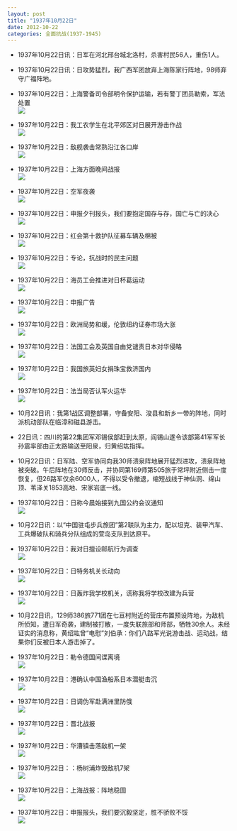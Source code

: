 ```yaml
---
layout: post
title: "1937年10月22日"
date: 2012-10-22
categories: 全面抗战(1937-1945)
---
```


<meta name="referrer" content="no-referrer" />

- 1937年10月22日讯：日军在河北邢台城北洛村，杀害村民56人，重伤1人。 

- 1937年10月22日讯：日攻势猛烈，我广西军团放弃上海陈家行阵地，98师弃守广福阵地。 

- 1937年10月22日：上海警备司令部明令保护运输，若有警丁团员勒索，军法处置 <br/><img src="https://ww4.sinaimg.cn/large/aca367d8jw1dy498z2asij.jpg" />

- 1937年10月22日：我工农学生在北平郊区对日展开游击作战 <br/><img src="https://ww2.sinaimg.cn/large/aca367d8jw1dy48e594pzj.jpg" />

- 1937年10月22日：敌舰袭击常熟沿江各口岸 <br/><img src="https://ww3.sinaimg.cn/large/aca367d8jw1dy47im713yj.jpg" />

- 1937年10月22日：上海方面晚间战报 <br/><img src="https://ww1.sinaimg.cn/large/aca367d8jw1dy46nlm7hhj.jpg" />

- 1937年10月22日：空军夜袭 <br/><img src="https://ww4.sinaimg.cn/large/aca367d8jw1dy45s5z1pcj.jpg" />

- 1937年10月22日：申报夕刊报头，我们要抱定国存与存，国亡与亡的决心 <br/><img src="https://ww1.sinaimg.cn/large/aca367d8jw1dy44xidshaj.jpg" />

- 1937年10月22日：红会第十救护队征募车辆及棉被 <br/><img src="https://ww4.sinaimg.cn/large/aca367d8jw1dy442anq0nj.jpg" />

- 1937年10月22日：专论，抗战时的民主问题 <br/><img src="https://ww2.sinaimg.cn/large/aca367d8jw1dy42becjlxj.jpg" />

- 1937年10月22日：海员工会推进对日杯葛运动 <br/><img src="https://ww2.sinaimg.cn/large/aca367d8jw1dy41ggs513j.jpg" />

- 1937年10月22日：申报广告 <br/><img src="https://ww1.sinaimg.cn/large/aca367d8jw1dy40kxrnj4j.jpg" />

- 1937年10月22日：欧洲局势和缓，伦敦纽约证券市场大涨 <br/><img src="https://ww1.sinaimg.cn/large/aca367d8jw1dy3zq89y57j.jpg" />

- 1937年10月22日：法国工会及英国自由党谴责日本对华侵略 <br/><img src="https://ww4.sinaimg.cn/large/aca367d8jw1dy3yujpvngj.jpg" />

- 1937年10月22日：我国旅英妇女捐珠宝救济国内 <br/><img src="https://ww1.sinaimg.cn/large/aca367d8jw1dy3xzxtwizj.jpg" />

- 1937年10月22日：法当局否认军火运华 <br/><img src="https://ww4.sinaimg.cn/large/aca367d8jw1dy3x42ggizj.jpg" />

- 10月22日讯：我第1战区调整部署，守备安阳、浚县和新乡一带的阵地，同时派机动部队在临漳和磁县游击。 

- 22日讯：四川的第22集团军邓锡侯部赶到太原，阎锡山遂令该部第41军军长孙震率部由正太路输送至阳泉，归黄绍竑指挥。 

- 10月22日讯：日军陆、空军协同向我30师溃泉阵地展开猛烈进攻，溃泉阵地被突破。午后阵地在30师反击，并协同第169师第505旅于常坪附近侧击一度恢复，但26路军仅余6000人，不得以受令撤退，缩短战线于神仙洞、绵山顶、苇泽关1853高地、宋家岩底一线。 

- 1937年10月22日：日称今晨始接到九国公约会议通知 <br/><img src="https://ww3.sinaimg.cn/large/aca367d8jw1dy3vdlxjifj.jpg" />

- 10月22日讯：以“中国驻屯步兵旅团”第2联队为主力，配以坦克、装甲汽车、工兵爆破队和骑兵分队组成的萱岛支队到达原平。 

- 1937年10月22日：我对日擅设邮航行为调查 <br/><img src="https://ww1.sinaimg.cn/large/aca367d8jw1dy3uj13zp3j.jpg" />

- 1937年10月22日：日特务机关长动向 <br/><img src="https://ww2.sinaimg.cn/large/aca367d8jw1dy3tnhmmg1j.jpg" />

- 1937年10月22日：日轰炸我学校机关，谎称我将学校改建为兵营 <br/><img src="https://ww4.sinaimg.cn/large/aca367d8jw1dy3sslaj3nj.jpg" />

- 10月22日讯，129师386旅771团在七亘村附近的营庄布置预设阵地，为敌机所侦知，遭日军奇袭，建制被打散，一度失联旅部和师部，牺牲30余人。未经证实的消息称，黄绍竑曾“电慰”刘伯承：你们八路军光说游击战、运动战，结果你们反被日本人游击掉了。 

- 1937年10月22日：勒令德国间谍离境 <br/><img src="https://ww1.sinaimg.cn/large/aca367d8jw1dy3rx9ckijj.jpg" />

- 1937年10月22日：港确认中国渔船系日本潜艇击沉 <br/><img src="https://ww2.sinaimg.cn/large/aca367d8jw1dy3r1jfwtuj.jpg" />

- 1937年10月22日：日调伪军赴满洲里防俄 <br/><img src="https://ww2.sinaimg.cn/large/aca367d8jw1dy3q6cw4l0j.jpg" />

- 1937年10月22日：晋北战报 <br/><img src="https://ww1.sinaimg.cn/large/aca367d8jw1dy3pbkcucaj.jpg" />

- 1937年10月22日：华漕镇击落敌机一架 <br/><img src="https://ww4.sinaimg.cn/large/aca367d8jw1dy3og14w60j.jpg" />

- 1937年10月22日：：杨树浦炸毁敌机7架 <br/><img src="https://ww1.sinaimg.cn/large/aca367d8jw1dy3nl50dsvj.jpg" />

- 1937年10月22日：上海战报：阵地稳固 <br/><img src="https://ww3.sinaimg.cn/large/aca367d8jw1dy3mpg4gn9j.jpg" />

- 1937年10月22日：申报报头，我们要沉毅坚定，胜不骄败不馁 <br/><img src="https://ww4.sinaimg.cn/large/aca367d8jw1dy3lu3tohyj.jpg" />

